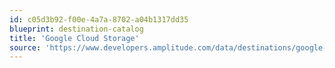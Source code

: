 ```yaml
---
id: c05d3b92-f00e-4a7a-8702-a04b1317dd35
blueprint: destination-catalog
title: 'Google Cloud Storage'
source: 'https://www.developers.amplitude.com/data/destinations/google-cloud-storage'
---
```

